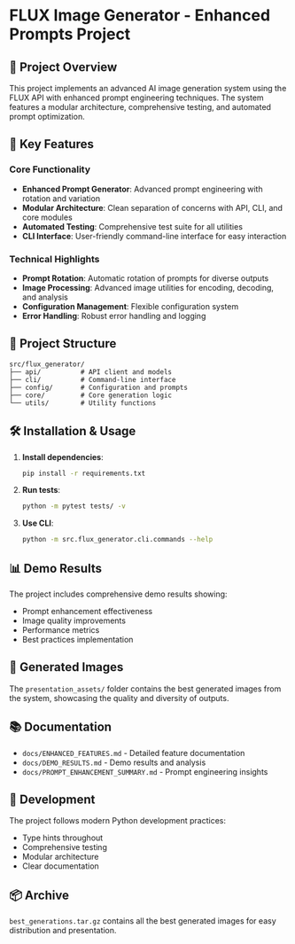 # FLUX Image Generator - Enhanced Prompts Project

## 🎯 Project Overview

This project implements an advanced AI image generation system using the FLUX API with enhanced prompt engineering techniques. The system features a modular architecture, comprehensive testing, and automated prompt optimization.

## 🚀 Key Features

### Core Functionality
- **Enhanced Prompt Generator**: Advanced prompt engineering with rotation and variation
- **Modular Architecture**: Clean separation of concerns with API, CLI, and core modules
- **Automated Testing**: Comprehensive test suite for all utilities
- **CLI Interface**: User-friendly command-line interface for easy interaction

### Technical Highlights
- **Prompt Rotation**: Automatic rotation of prompts for diverse outputs
- **Image Processing**: Advanced image utilities for encoding, decoding, and analysis
- **Configuration Management**: Flexible configuration system
- **Error Handling**: Robust error handling and logging

## 📁 Project Structure

```
src/flux_generator/
├── api/          # API client and models
├── cli/          # Command-line interface
├── config/       # Configuration and prompts
├── core/         # Core generation logic
└── utils/        # Utility functions
```

## 🛠️ Installation & Usage

1. **Install dependencies**:
   ```bash
   pip install -r requirements.txt
   ```

2. **Run tests**:
   ```bash
   python -m pytest tests/ -v
   ```

3. **Use CLI**:
   ```bash
   python -m src.flux_generator.cli.commands --help
   ```

## 📊 Demo Results

The project includes comprehensive demo results showing:
- Prompt enhancement effectiveness
- Image quality improvements
- Performance metrics
- Best practices implementation

## 🎨 Generated Images

The `presentation_assets/` folder contains the best generated images from the system, showcasing the quality and diversity of outputs.

## 📚 Documentation

- `docs/ENHANCED_FEATURES.md` - Detailed feature documentation
- `docs/DEMO_RESULTS.md` - Demo results and analysis
- `docs/PROMPT_ENHANCEMENT_SUMMARY.md` - Prompt engineering insights

## 🔧 Development

The project follows modern Python development practices:
- Type hints throughout
- Comprehensive testing
- Modular architecture
- Clear documentation

## 📦 Archive

`best_generations.tar.gz` contains all the best generated images for easy distribution and presentation. 